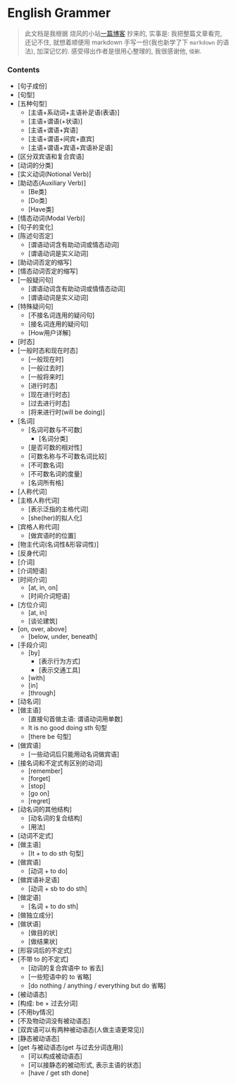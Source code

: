 # English Grammer
> 此文档是我根据 烧风的小站[一篇博客](https://hk-shao.github.io/post/81c4e30a.html) 抄来的, 实事是: 我把整篇文章看完, 还记不住, 就想着顺便用 markdown 手写一份(我也新学了下 `markdown` 的语法), 加深记忆的. 感受得出作者是很用心整理的, 我很感谢他, `侵删`.

### Contents
- [句子成份]
- [句型]
 - [五种句型]
   - [主语+系动词+主语补足语(表语)]
   - [主语+谓语(+状语)]
   - [主语+谓语+宾语]
   - [主语+谓语+间宾+直宾]
   - [主语+谓语+宾语+宾语补足语]
 - [区分双宾语和复合宾语]
- [动词的分类]
 - [实义动词(Notional Verb)]
 - [助动态(Auxiliary Verb)]
   - [Be类]
   - [Do类]
   - [Have类]
 - [情态动词(Modal Verb)]
- [句子的变化]
 - [陈述句否定]
   - [谓语动词含有助动词或情态动词]
   - [谓语动词是实义动词]
 - [助动词否定的缩写]
 - [情态动词否定的缩写]
 - [一般疑问句]
   - [谓语动词含有助动词或情情态动词]
   - [谓语动词是实义动词]
 - [特殊疑问句]
   - [不接名词连用的疑问句]
   - [接名词连用的疑问句]
   - [How用户详解]
- [时态]
 - [一般时态和现在时态]
   - [一般现在时]
   - [一般过去时]
   - [一般将来时]
   - [进行时态]
   - [现在进行时态]
   - [过去进行时态]
   - [将来进行时(will be doing)]
 - [名词]
   - [名词可数与不可数]
     - [名词分类]
   - [是否可数的相对性]
   - [可数名称与不可数名词比较]
   - [不可数名词]
   - [不可数名词的度量]
   - [名词所有格]
- [人称代词]
 - [主格人称代词]
   - [表示泛指的主格代词]
   - [she(her)的拟人化]
 - [宾格人称代词]
   - [做宾语时的位置]
 - [物主代词(名词性&形容词性)]
 - [反身代词]
- [介词]
 - [介词短语]
 - [时间介词]
   - [at, in, on]
   - [时间介词短语]
 - [方位介词]
   - [at, in]
   - [谈论建筑]
 - [on, over, above]
   - [below, under, beneath]
 - [手段介词]
   - [by]
     - [表示行为方式]
     - [表示交通工具]
   - [with]
   - [in]
   - [through]
- [动名词]
 - [做主语]
   - [直接句首做主语: 谓语动词用单数]
   - It is no good doing sth 句型
   - [there be 句型]
 - [做宾语]
   - [一些动词后只能用动名词做宾语]
 - [接名词和不定式有区别的动词]
   - [remember]
   - [forget]
   - [stop]
   - [go on]
   - [regret]
 - [动名词的其他结构]
   - [动名词的复合结构]
   - [用法]
- [动词不定式]
 - [做主语]
   - [It + to do sth 句型]
 - [做宾语]
   - [动词 + to do]
 - [做宾语补足语]
   - [动词 + sb to do sth]
 - [做定语]
   - [名词 + to do sth]
 - [做独立成分]
 - [做状语]
   - [做目的状]
   - [做结果状]
 - [形容词后的不定式]
 - [不带 to 的不定式]
   - [动词的复合宾语中 to 省去]
   - [一些短语中的 to 省略]
   - [do nothing / anything / everything but do 省略]
- [被动语态]
 - [构成: be + 过去分词]
 - [不用by情况]
 - [不及物动词没有被动语态]
 - [双宾语可以有两种被动语态(人做主语更常见)]
 - [静态被动语态]
 - [get 与被动语态(get 与过去分词连用)]
   - [可以构成被动语态]
   - [可以接静态的被动形式, 表示主语的状态]
   - [have / get sth done]
